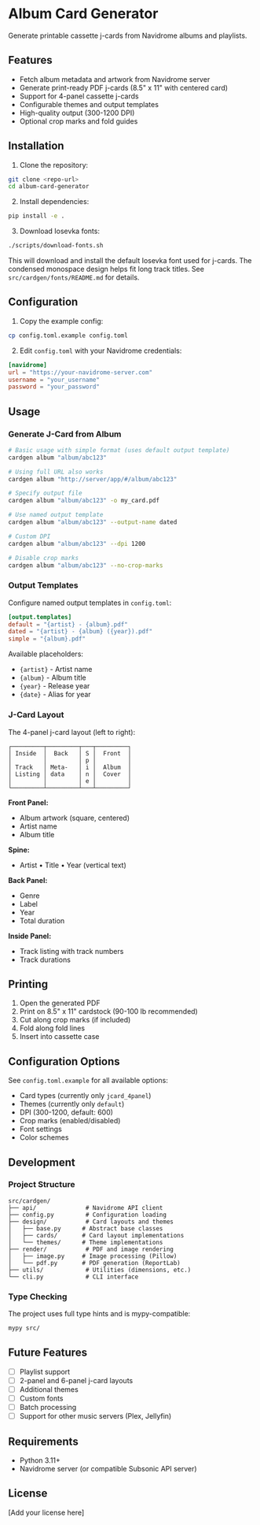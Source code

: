 # Album Card Generator

Generate printable cassette j-cards from Navidrome albums and playlists.

## Features

- Fetch album metadata and artwork from Navidrome server
- Generate print-ready PDF j-cards (8.5" x 11" with centered card)
- Support for 4-panel cassette j-cards
- Configurable themes and output templates
- High-quality output (300-1200 DPI)
- Optional crop marks and fold guides

## Installation

1. Clone the repository:
```bash
git clone <repo-url>
cd album-card-generator
```

2. Install dependencies:
```bash
pip install -e .
```

3. Download Iosevka fonts:
```bash
./scripts/download-fonts.sh
```

This will download and install the default Iosevka font used for j-cards. The condensed monospace design helps fit long track titles. See `src/cardgen/fonts/README.md` for details.

## Configuration

1. Copy the example config:
```bash
cp config.toml.example config.toml
```

2. Edit `config.toml` with your Navidrome credentials:
```toml
[navidrome]
url = "https://your-navidrome-server.com"
username = "your_username"
password = "your_password"
```

## Usage

### Generate J-Card from Album

```bash
# Basic usage with simple format (uses default output template)
cardgen album "album/abc123"

# Using full URL also works
cardgen album "http://server/app/#/album/abc123"

# Specify output file
cardgen album "album/abc123" -o my_card.pdf

# Use named output template
cardgen album "album/abc123" --output-name dated

# Custom DPI
cardgen album "album/abc123" --dpi 1200

# Disable crop marks
cardgen album "album/abc123" --no-crop-marks
```

### Output Templates

Configure named output templates in `config.toml`:

```toml
[output.templates]
default = "{artist} - {album}.pdf"
dated = "{artist} - {album} ({year}).pdf"
simple = "{album}.pdf"
```

Available placeholders:
- `{artist}` - Artist name
- `{album}` - Album title
- `{year}` - Release year
- `{date}` - Alias for year

### J-Card Layout

The 4-panel j-card layout (left to right):

```
┌─────────┬─────────┬───┬─────────┐
│ Inside  │  Back   │ S │  Front  │
│         │         │ p │         │
│ Track   │ Meta-   │ i │  Album  │
│ Listing │ data    │ n │  Cover  │
│         │         │ e │         │
└─────────┴─────────┴───┴─────────┘
```

**Front Panel:**
- Album artwork (square, centered)
- Artist name
- Album title

**Spine:**
- Artist • Title • Year (vertical text)

**Back Panel:**
- Genre
- Label
- Year
- Total duration

**Inside Panel:**
- Track listing with track numbers
- Track durations

## Printing

1. Open the generated PDF
2. Print on 8.5" x 11" cardstock (90-100 lb recommended)
3. Cut along crop marks (if included)
4. Fold along fold lines
5. Insert into cassette case

## Configuration Options

See `config.toml.example` for all available options:

- Card types (currently only `jcard_4panel`)
- Themes (currently only `default`)
- DPI (300-1200, default: 600)
- Crop marks (enabled/disabled)
- Font settings
- Color schemes

## Development

### Project Structure

```
src/cardgen/
├── api/              # Navidrome API client
├── config.py         # Configuration loading
├── design/           # Card layouts and themes
│   ├── base.py      # Abstract base classes
│   ├── cards/       # Card layout implementations
│   └── themes/      # Theme implementations
├── render/           # PDF and image rendering
│   ├── image.py     # Image processing (Pillow)
│   └── pdf.py       # PDF generation (ReportLab)
├── utils/            # Utilities (dimensions, etc.)
└── cli.py            # CLI interface
```

### Type Checking

The project uses full type hints and is mypy-compatible:

```bash
mypy src/
```

## Future Features

- [ ] Playlist support
- [ ] 2-panel and 6-panel j-card layouts
- [ ] Additional themes
- [ ] Custom fonts
- [ ] Batch processing
- [ ] Support for other music servers (Plex, Jellyfin)

## Requirements

- Python 3.11+
- Navidrome server (or compatible Subsonic API server)

## License

[Add your license here]
